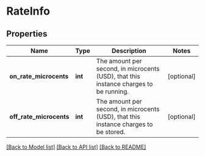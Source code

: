 # RateInfo



## Properties
Name | Type | Description | Notes
------------ | ------------- | ------------- | -------------
**on_rate_microcents** | **int** | The amount per second, in microcents (USD), that this instance charges to be running. | [optional] 
**off_rate_microcents** | **int** | The amount per second, in microcents (USD), that this instance charges to be stored. | [optional] 

[[Back to Model list]](../README.md#documentation-for-models) [[Back to API list]](../README.md#documentation-for-api-endpoints) [[Back to README]](../README.md)


